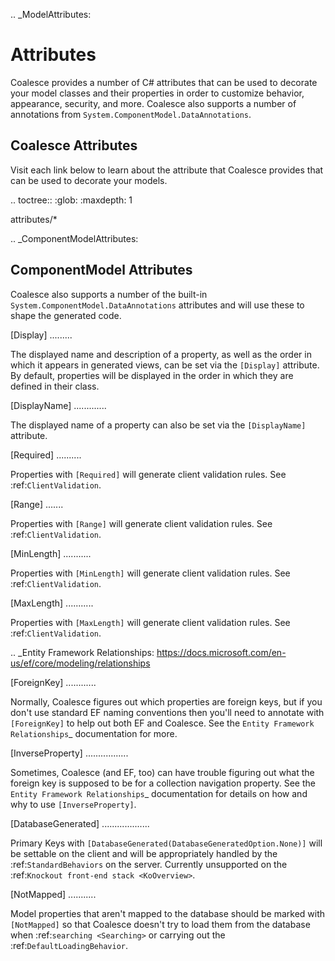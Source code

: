 
.. _ModelAttributes:

Attributes
==========

Coalesce provides a number of C# attributes that can be used to decorate your model classes and their properties in order to customize behavior, appearance, security, and more. Coalesce also supports a number of annotations from `System.ComponentModel.DataAnnotations`.

Coalesce Attributes
-------------------

Visit each link below to learn about the attribute that Coalesce provides that can be used to decorate your models.

.. toctree::
   :glob:
   :maxdepth: 1

   attributes/*


.. _ComponentModelAttributes:

ComponentModel Attributes
-------------------------

Coalesce also supports a number of the built-in `System.ComponentModel.DataAnnotations` attributes and will use these to shape the generated code.


[Display]
.........

The displayed name and description of a property, as well as the order in which it appears in generated views, can be set via the `[Display]` attribute. By default, properties will be displayed in the order in which they are defined in their class.

[DisplayName]
.............

The displayed name of a property can also be set via the `[DisplayName]` attribute.

[Required]
..........

Properties with `[Required]` will generate client validation rules. See :ref:`ClientValidation`.

[Range]
.......

Properties with `[Range]` will generate client validation rules. See :ref:`ClientValidation`.

[MinLength]
...........

Properties with `[MinLength]` will generate client validation rules. See :ref:`ClientValidation`.

[MaxLength]
...........

Properties with `[MaxLength]` will generate client validation rules. See :ref:`ClientValidation`.

.. _Entity Framework Relationships: https://docs.microsoft.com/en-us/ef/core/modeling/relationships

[ForeignKey]
............

Normally, Coalesce figures out which properties are foreign keys, but if you don't use standard EF naming conventions then you'll need to annotate with `[ForeignKey]` to help out both EF and Coalesce. See the `Entity Framework Relationships`_ documentation for more.

[InverseProperty]
.................

Sometimes, Coalesce (and EF, too) can have trouble figuring out what the foreign key is supposed to be for a collection navigation property. See the `Entity Framework Relationships`_ documentation for details on how and why to use `[InverseProperty]`.

[DatabaseGenerated]
...................

Primary Keys with `[DatabaseGenerated(DatabaseGeneratedOption.None)]` will be settable on the client and will be appropriately handled by the :ref:`StandardBehaviors` on the server. Currently unsupported on the :ref:`Knockout front-end stack <KoOverview>`.

[NotMapped]
...........

Model properties that aren't mapped to the database should be marked with `[NotMapped]` so that Coalesce doesn't try to load them from the database when :ref:`searching <Searching>` or carrying out the :ref:`DefaultLoadingBehavior`.